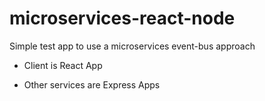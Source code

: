 # microservices-react-node

Simple test app to use a microservices event-bus approach

 - Client is React App

- Other services are Express Apps


